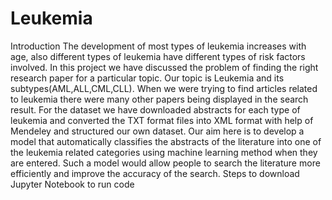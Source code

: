 # Leukemia
Introduction
The development of most types of leukemia increases with age, also different types of leukemia have different types of risk factors involved. In this project we have discussed the problem of finding the right research paper for a particular topic. Our topic is Leukemia and its subtypes(AML,ALL,CML,CLL). When we were trying to find articles related to leukemia there were many other papers being displayed in the search result. For the dataset we have downloaded abstracts for each type of leukemia and converted the TXT format files into XML format with help of Mendeley and structured our own dataset. Our aim here is to develop a model that automatically classifies the abstracts of the literature into one of the leukemia related categories using machine learning method when they are entered. Such a model would allow people to search the literature more efficiently and improve the accuracy of the search.
Steps to download Jupyter Notebook to run code
